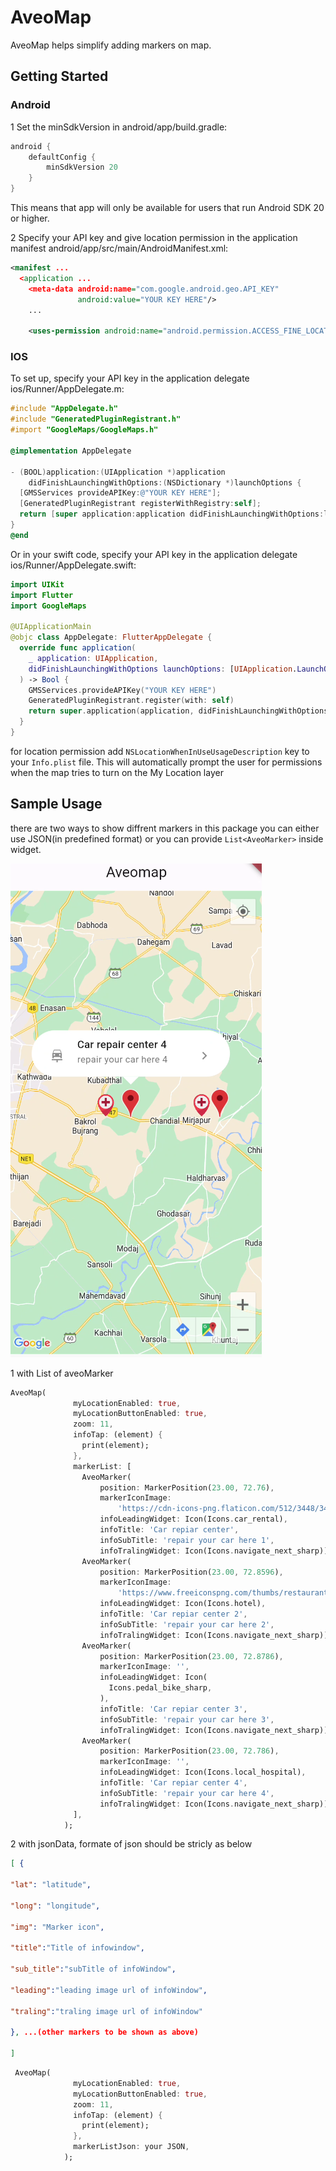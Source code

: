 # AveoMap

AveoMap helps simplify adding markers on map.

## Getting Started



### Android
1 Set the minSdkVersion in android/app/build.gradle:
```groovy
android {
    defaultConfig {
        minSdkVersion 20
    }
}
```
This means that app will only be available for users that run Android SDK 20 or higher.

2 Specify your API key and give location permission in the application manifest android/app/src/main/AndroidManifest.xml:

```xml
<manifest ...
  <application ...
    <meta-data android:name="com.google.android.geo.API_KEY"
               android:value="YOUR KEY HERE"/>
    ...
        
    <uses-permission android:name="android.permission.ACCESS_FINE_LOCATION" />
```


### IOS
To set up, specify your API key in the application delegate ios/Runner/AppDelegate.m:

```objectivec
#include "AppDelegate.h"
#include "GeneratedPluginRegistrant.h"
#import "GoogleMaps/GoogleMaps.h"

@implementation AppDelegate

- (BOOL)application:(UIApplication *)application
    didFinishLaunchingWithOptions:(NSDictionary *)launchOptions {
  [GMSServices provideAPIKey:@"YOUR KEY HERE"];
  [GeneratedPluginRegistrant registerWithRegistry:self];
  return [super application:application didFinishLaunchingWithOptions:launchOptions];
}
@end
```
Or in your swift code, specify your API key in the application delegate ios/Runner/AppDelegate.swift:

```swift
import UIKit
import Flutter
import GoogleMaps

@UIApplicationMain
@objc class AppDelegate: FlutterAppDelegate {
  override func application(
    _ application: UIApplication,
    didFinishLaunchingWithOptions launchOptions: [UIApplication.LaunchOptionsKey: Any]?
  ) -> Bool {
    GMSServices.provideAPIKey("YOUR KEY HERE")
    GeneratedPluginRegistrant.register(with: self)
    return super.application(application, didFinishLaunchingWithOptions: launchOptions)
  }
}
```
for location permission add `NSLocationWhenInUseUsageDescription` key to your
   `Info.plist` file. This will automatically prompt the user for permissions
   when the map tries to turn on the My Location layer

## Sample Usage
there are two ways to show diffrent markers in this package you can either use JSON(in predefined format) or you can provide `List<AveoMarker>` inside widget.

![Screenshot](ss.png)

1 with List of aveoMarker
```dart
AveoMap(
              myLocationEnabled: true,
              myLocationButtonEnabled: true,
              zoom: 11,
              infoTap: (element) {
                print(element);
              },
              markerList: [
                AveoMarker(
                    position: MarkerPosition(23.00, 72.76),
                    markerIconImage:
                        'https://cdn-icons-png.flaticon.com/512/3448/3448513.png',
                    infoLeadingWidget: Icon(Icons.car_rental),
                    infoTitle: 'Car repiar center',
                    infoSubTitle: 'repair your car here 1',
                    infoTralingWidget: Icon(Icons.navigate_next_sharp)),
                AveoMarker(
                    position: MarkerPosition(23.00, 72.8596),
                    markerIconImage:
                        'https://www.freeiconspng.com/thumbs/restaurant-icon-png/pink-restaurants-icon-19.png',
                    infoLeadingWidget: Icon(Icons.hotel),
                    infoTitle: 'Car repiar center 2',
                    infoSubTitle: 'repair your car here 2',
                    infoTralingWidget: Icon(Icons.navigate_next_sharp)),
                AveoMarker(
                    position: MarkerPosition(23.00, 72.8786),
                    markerIconImage: '',
                    infoLeadingWidget: Icon(
                      Icons.pedal_bike_sharp,
                    ),
                    infoTitle: 'Car repiar center 3',
                    infoSubTitle: 'repair your car here 3',
                    infoTralingWidget: Icon(Icons.navigate_next_sharp)),
                AveoMarker(
                    position: MarkerPosition(23.00, 72.786),
                    markerIconImage: '',
                    infoLeadingWidget: Icon(Icons.local_hospital),
                    infoTitle: 'Car repiar center 4',
                    infoSubTitle: 'repair your car here 4',
                    infoTralingWidget: Icon(Icons.navigate_next_sharp)),
              ],
            );
```


2 with jsonData,
formate of json should be stricly as below

```json
[ {

"lat": "latitude",

"long": "longitude",

"img": "Marker icon",

"title":"Title of infowindow",

"sub_title":"subTitle of infoWindow",

"leading":"leading image url of infoWindow",

"traling":"traling image url of infoWindow"

}, ...(other markers to be shown as above)

]
```

```dart
 AveoMap(
              myLocationEnabled: true,
              myLocationButtonEnabled: true,
              zoom: 11,
              infoTap: (element) {
                print(element);
              },
              markerListJson: your JSON,
            );
```


